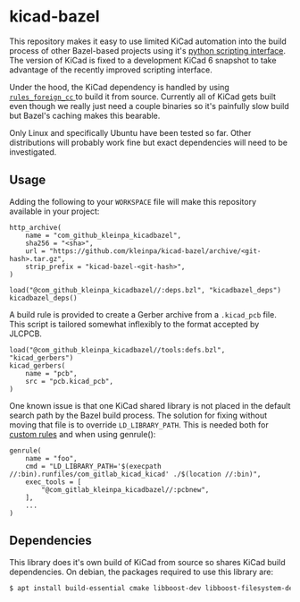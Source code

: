 # kicad-bazel

This repository makes it easy to use limited KiCad automation into the
build process of other Bazel-based projects using it's [python
scripting
interface](https://docs.kicad.org/doxygen-python/index.html). The
version of KiCad is fixed to a development KiCad 6 snapshot to take
advantage of the recently improved scripting interface.

Under the hood, the KiCad dependency is handled by using
[`rules_foreign_cc` ](https://github.com/bazelbuild/rules_foreign_cc/)
to build it from source. Currently all of KiCad gets built even though
we really just need a couple binaries so it's painfully slow build but
Bazel's caching makes this bearable.

Only Linux and specifically Ubuntu have been tested so far. Other
distributions will probably work fine but exact dependencies will need
to be investigated.

## Usage

Adding the following to your `WORKSPACE` file will make this
repository available in your project:

```Starlark
http_archive(
    name = "com_github_kleinpa_kicadbazel",
    sha256 = "<sha>",
    url = "https://github.com/kleinpa/kicad-bazel/archive/<git-hash>.tar.gz",
    strip_prefix = "kicad-bazel-<git-hash>",
)

load("@com_github_kleinpa_kicadbazel//:deps.bzl", "kicadbazel_deps")
kicadbazel_deps()
```

A build rule is provided to create a Gerber archive from a
`.kicad_pcb` file. This script is tailored somewhat inflexibly to the
format accepted by JLCPCB.

```Starlark
load("@com_github_kleinpa_kicadbazel//tools:defs.bzl", "kicad_gerbers")
kicad_gerbers(
    name = "pcb",
    src = "pcb.kicad_pcb",
)
```

One known issue is that one KiCad shared library is not placed in the
default search path by the Bazel build process. The solution for
fixing without moving that file is to override `LD_LIBRARY_PATH`. This
is needed both for [custom rules](tools/defs.bzl) and when using
genrule():

```Starlark
genrule(
    name = "foo",
    cmd = "LD_LIBRARY_PATH='$(execpath //:bin).runfiles/com_gitlab_kicad_kicad' ./$(location //:bin)",
    exec_tools = [
        "@com_gitlab_kleinpa_kicadbazel//:pcbnew",
    ],
    ...
)
```

## Dependencies

This library does it's own build of KiCad from source so shares KiCad
build dependencies. On debian, the packages required to use this
library are:

```sh
$ apt install build-essential cmake libboost-dev libboost-filesystem-dev libboost-test-dev libcairo2-dev libcurl4-openssl-dev libgl-dev libglew-dev libglm-dev libgtk-3-dev libpython3-dev libssl-dev libwxgtk3.0-gtk3-dev swig
```

